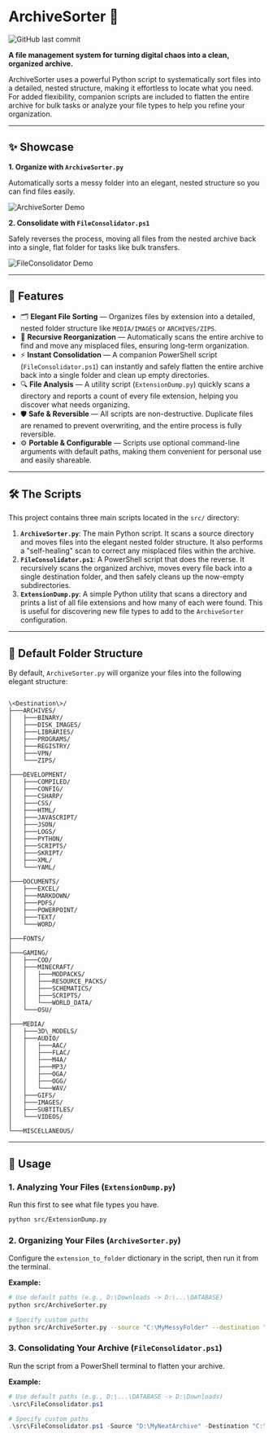 # ArchiveSorter 📂
![GitHub last commit](https://img.shields.io/github/last-commit/WiseDodge/ArchiveSorter)

**A file management system for turning digital chaos into a clean, organized archive.**

ArchiveSorter uses a powerful Python script to systematically sort files into a detailed, nested structure, making it effortless to locate what you need. For added flexibility, companion scripts are included to flatten the entire archive for bulk tasks or analyze your file types to help you refine your organization.

---
## ✨ Showcase

**1. Organize with `ArchiveSorter.py`**

Automatically sorts a messy folder into an elegant, nested structure so you can find files easily.

![ArchiveSorter Demo](https://raw.githubusercontent.com/WiseDodge/ArchiveSorter/main/docs/assets/ArchiveSorter-Demo.gif)

**2. Consolidate with `FileConsolidator.ps1`**

Safely reverses the process, moving all files from the nested archive back into a single, flat folder for tasks like bulk transfers.

![FileConsolidator Demo](https://raw.githubusercontent.com/WiseDodge/ArchiveSorter/main/docs/assets/FileConsolidator-Demo.gif)

---

## 🚀 Features

- 🗂️ **Elegant File Sorting** — Organizes files by extension into a detailed, nested folder structure like `MEDIA/IMAGES` or `ARCHIVES/ZIPS`.
- 🔄 **Recursive Reorganization** — Automatically scans the entire archive to find and move any misplaced files, ensuring long-term organization.
- ⚡ **Instant Consolidation** — A companion PowerShell script (`FileConsolidator.ps1`) can instantly and safely flatten the entire archive back into a single folder and clean up empty directories.
- 🔍 **File Analysis** — A utility script (`ExtensionDump.py`) quickly scans a directory and reports a count of every file extension, helping you discover what needs organizing.
- 🛡️ **Safe & Reversible** — All scripts are non-destructive. Duplicate files are renamed to prevent overwriting, and the entire process is fully reversible.
- ⚙️ **Portable & Configurable** — Scripts use optional command-line arguments with default paths, making them convenient for personal use and easily shareable.

---

## 🛠️ The Scripts

This project contains three main scripts located in the `src/` directory:

1.  **`ArchiveSorter.py`**: The main Python script. It scans a source directory and moves files into the elegant nested folder structure. It also performs a "self-healing" scan to correct any misplaced files within the archive.
2.  **`FileConsolidator.ps1`**: A PowerShell script that does the reverse. It recursively scans the organized archive, moves every file back into a single destination folder, and then safely cleans up the now-empty subdirectories.
3.  **`ExtensionDump.py`**: A simple Python utility that scans a directory and prints a list of all file extensions and how many of each were found. This is useful for discovering new file types to add to the `ArchiveSorter` configuration.

---

## 📂 Default Folder Structure

By default, `ArchiveSorter.py` will organize your files into the following elegant structure:

```

\<Destination\>/
├───ARCHIVES/
│   ├───BINARY/
│   ├───DISK_IMAGES/
│   ├───LIBRARIES/
│   ├───PROGRAMS/
│   ├───REGISTRY/
│   ├───VPN/
│   └───ZIPS/
│
├───DEVELOPMENT/
│   ├───COMPILED/
│   ├───CONFIG/
│   ├───CSHARP/
│   ├───CSS/
│   ├───HTML/
│   ├───JAVASCRIPT/
│   ├───JSON/
│   ├───LOGS/
│   ├───PYTHON/
│   ├───SCRIPTS/
│   ├───SKRIPT/
│   ├───XML/
│   └───YAML/
│
├───DOCUMENTS/
│   ├───EXCEL/
│   ├───MARKDOWN/
│   ├───PDFS/
│   ├───POWERPOINT/
│   ├───TEXT/
│   └───WORD/
│
├───FONTS/
│
├───GAMING/
│   ├───COD/
│   ├───MINECRAFT/
│   │   ├───MODPACKS/
│   │   ├───RESOURCE_PACKS/
│   │   ├───SCHEMATICS/
│   │   ├───SCRIPTS/
│   │   └───WORLD_DATA/
│   └───OSU/
│
├───MEDIA/
│   ├───3D\_MODELS/
│   ├───AUDIO/
│   │   ├───AAC/
│   │   ├───FLAC/
│   │   ├───M4A/
│   │   ├───MP3/
│   │   ├───OGA/
│   │   ├───OGG/
│   │   └───WAV/
│   ├───GIFS/
│   ├───IMAGES/
│   ├───SUBTITLES/
│   └───VIDEOS/
│
└───MISCELLANEOUS/

````

---

## 🧰 Usage

### 1. Analyzing Your Files (`ExtensionDump.py`)
Run this first to see what file types you have.
```bash
python src/ExtensionDump.py
````

### 2\. Organizing Your Files (`ArchiveSorter.py`)

Configure the `extension_to_folder` dictionary in the script, then run it from the terminal.

**Example:**

```bash
# Use default paths (e.g., D:\Downloads -> D:\...\DATABASE)
python src/ArchiveSorter.py

# Specify custom paths
python src/ArchiveSorter.py --source "C:\MyMessyFolder" --destination "D:\MyNeatArchive"
```

### 3\. Consolidating Your Archive (`FileConsolidator.ps1`)

Run the script from a PowerShell terminal to flatten your archive.

**Example:**

```powershell
# Use default paths (e.g., D:\...\DATABASE -> D:\Downloads)
.\src\FileConsolidator.ps1

# Specify custom paths
.\src\FileConsolidator.ps1 -Source "D:\MyNeatArchive" -Destination "C:\Temp\AllFiles"
```
